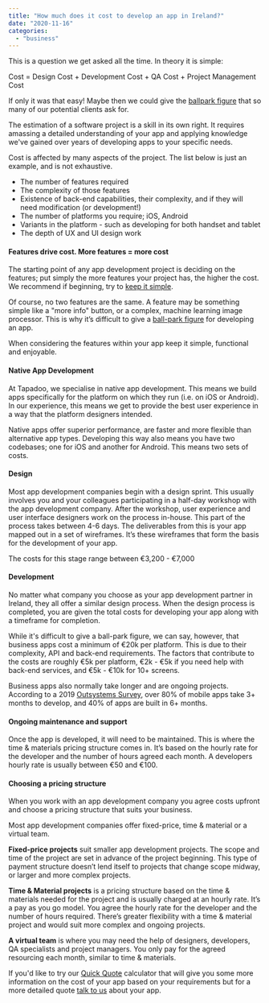 ```yaml
---
title: "How much does it cost to develop an app in Ireland?"
date: "2020-11-16"
categories: 
  - "business"
---
```


This is a question we get asked all the time. In theory it is simple:

Cost = Design Cost + Development Cost + QA Cost + Project Management Cost

If only it was that easy! Maybe then we could give the [ballpark figure](https://tapadoo.com/they-asked-for-a-ballpark-figure-youll-never-guess-what-they-got/) that so many of our potential clients ask for. 

The estimation of a software project is a skill in its own right. It requires amassing a detailed understanding of your app and applying knowledge we've gained over years of developing apps to your specific needs.

Cost is affected by many aspects of the project. The list below is just an example, and is not exhaustive.

- The number of features required
- The complexity of those features
- Existence of back-end capabilities, their complexity, and if they will need modification (or development!)
- The number of platforms you require; iOS, Android
- Variants in the platform - such as developing for both handset and tablet
- The depth of UX and UI design work

#### **Features drive cost. More features = more cost**

The starting point of any app development project is deciding on the features; put simply the more features your project has, the higher the cost. We recommend if beginning, try to [keep it simple](https://tapadoo.com/focused-engagement-through-ux-design-strategy/).

Of course, no two features are the same. A feature may be something simple like a "more info" button, or a complex, machine learning image processor. This is why it’s difficult to give a [ball-park figure](https://tapadoo.com/they-asked-for-a-ballpark-figure-youll-never-guess-what-they-got/) for developing an app.

When considering the features within your app keep it simple, functional and enjoyable.

#### **Native App Development**

At Tapadoo, we specialise in native app development. This means we build apps specifically for the platform on which they run (i.e. on iOS or Android). In our experience, this means we get to provide the best user experience in a way that the platform designers intended.

Native apps offer superior performance, are faster and more flexible than alternative app types. Developing this way also means you have two codebases; one for iOS and another for Android. This means two sets of costs.

#### **Design**

Most app development companies begin with a design sprint. This usually involves you and your colleagues participating in a half-day workshop with the app development company. After the workshop, user experience and user interface designers work on the process in-house. This part of the process takes between 4-6 days. The deliverables from this is your app mapped out in a set of wireframes. It’s these wireframes that form the basis for the development of your app.

The costs for this stage range between €3,200 - €7,000

#### **Development**

No matter what company you choose as your app development partner in Ireland, they all offer a similar design process. When the design process is completed, you are given the total costs for developing your app along with a timeframe for completion.

While it's difficult to give a ball-park figure, we can say, however, that business apps cost a minimum of €20k per platform. This is due to their complexity, API and back-end requirements. The factors that contribute to the costs are roughly €5k per platform, €2k - €5k if you need help with back-end services, and €5k - €10k for 10+ screens.

Business apps also normally take longer and are ongoing projects. According to a 2019 [Outsystems Survey](https://www.outsystems.com/1/state-app-development-trends/), over 80% of mobile apps take 3+ months to develop, and 40% of apps are built in 6+ months.

#### **Ongoing maintenance and support**

Once the app is developed, it will need to be maintained. This is where the time & materials pricing structure comes in. It’s based on the hourly rate for the developer and the number of hours agreed each month. A developers hourly rate is usually between €50 and €100.

#### **Choosing a pricing structure**

When you work with an app development company you agree costs upfront and choose a pricing structure that suits your business.

Most app development companies offer fixed-price, time & material or a virtual team.

**Fixed-price projects** suit smaller app development projects. The scope and time of the project are set in advance of the project beginning. This type of payment structure doesn’t lend itself to projects that change scope midway, or larger and more complex projects.

**Time & Material projects** is a pricing structure based on the time & materials needed for the project and is usually charged at an hourly rate. It’s a pay as you go model. You agree the hourly rate for the developer and the number of hours required. There’s greater flexibility with a time & material project and would suit more complex and ongoing projects.

**A virtual team** is where you may need the help of designers, developers, QA specialists and project managers. You only pay for the agreed resourcing each month, similar to time & materials.

If you'd like to try our [Quick Quote](https://tapadoo.com/quick-quote/) calculator that will give you some more information on the cost of your app based on your requirements but for a more detailed quote [talk to us](https://tapadoo.com/contact/) about your app.
